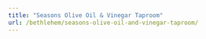 ```yaml
---
title: "Seasons Olive Oil & Vinegar Taproom"
url: /bethlehem/seasons-olive-oil-and-vinegar-taproom/
---
```

